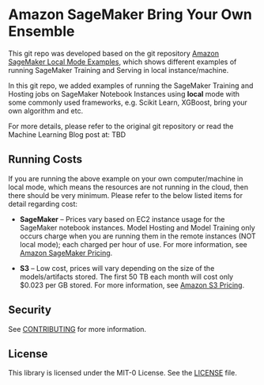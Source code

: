 # Amazon SageMaker Bring Your Own Ensemble

This git repo was developed based on the git repository [Amazon SageMaker Local Mode Examples](https://github.com/aws-samples/amazon-sagemaker-local-mode), which shows different examples of running SageMaker Training and Serving in local instance/machine.

In this git repo, we added examples of running the SageMaker Training and Hosting jobs on SageMaker Notebook Instances using **local** mode with some commonly used frameworks, e.g. Scikit Learn, XGBoost, bring your own algorithm and etc.

For more details, please refer to the original git repository or read the Machine Learning Blog post at: TBD



## Running Costs

If you are running the above example on your own computer/machine in local mode, which means the resources are not running in the cloud, then there should be very minimum. Please refer to the below listed items for detail regarding cost:

- **SageMaker** – Prices vary based on EC2 instance usage for the SageMaker notebook instances. Model Hosting and Model Training only occurs charge when you are running them in the remote instances (NOT local mode); each charged per hour of use. For more information, see [Amazon SageMaker Pricing](https://aws.amazon.com/sagemaker/pricing/).
  
- **S3** – Low cost, prices will vary depending on the size of the models/artifacts stored. The first 50 TB each month will cost only $0.023 per GB stored. For more information, see [Amazon S3 Pricing](https://aws.amazon.com/s3/pricing/).


## Security

See [CONTRIBUTING](CONTRIBUTING.md#security-issue-notifications) for more information.

## License

This library is licensed under the MIT-0 License. See the [LICENSE](LICENSE) file.
